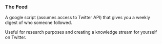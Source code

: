 ### The Feed

A google script (assumes access to Twitter API) that gives you a weekly digest of who someone followed.

Useful for research purposes and creating a knowledge stream for yourself on Twitter.